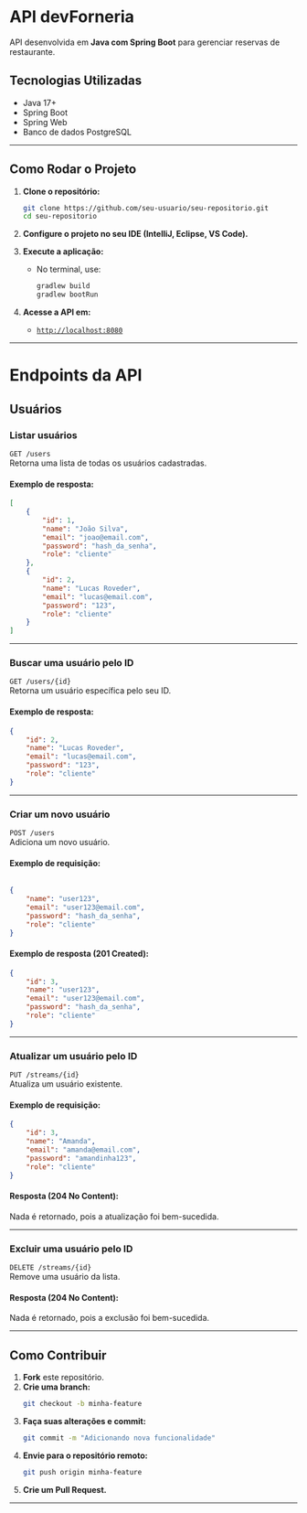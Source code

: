#  API devForneria

API desenvolvida em **Java com Spring Boot** para gerenciar reservas de restaurante.

##  Tecnologias Utilizadas

- Java 17+
- Spring Boot
- Spring Web
- Banco de dados PostgreSQL

---

##  Como Rodar o Projeto

1. **Clone o repositório:**
   ```sh
   git clone https://github.com/seu-usuario/seu-repositorio.git
   cd seu-repositorio
   ```

2. **Configure o projeto no seu IDE (IntelliJ, Eclipse, VS Code).**

3. **Execute a aplicação:**  
   - No terminal, use:
     ```sh
     gradlew build
     gradlew bootRun
     ```

4. **Acesse a API em:**  
   - [`http://localhost:8080`](http://localhost:8080)  

---

#  Endpoints da API

##  **Usuários**

### **Listar usuários**
`GET /users`  
Retorna uma lista de todas os usuários cadastradas.

####  Exemplo de resposta:
```json
[
    {
        "id": 1,
        "name": "João Silva",
        "email": "joao@email.com",
        "password": "hash_da_senha",
        "role": "cliente"
    },
    {
        "id": 2,
        "name": "Lucas Roveder",
        "email": "lucas@email.com",
        "password": "123",
        "role": "cliente"
    }
]
```

---

###  **Buscar uma usuário pelo ID**
`GET /users/{id}`  
Retorna um usuário específica pelo seu ID.

####  Exemplo de resposta:
```json
{
    "id": 2,
    "name": "Lucas Roveder",
    "email": "lucas@email.com",
    "password": "123",
    "role": "cliente"
}
```

---

###  **Criar um novo usuário**
`POST /users`  
Adiciona um novo usuário.

####  Exemplo de requisição:
```json

{
    "name": "user123",
    "email": "user123@email.com",
    "password": "hash_da_senha",
    "role": "cliente"
}
```

####  Exemplo de resposta (201 Created):
```json
{
    "id": 3,
    "name": "user123",
    "email": "user123@email.com",
    "password": "hash_da_senha",
    "role": "cliente"
}
```

---

### **Atualizar um usuário pelo ID**
`PUT /streams/{id}`  
Atualiza um usuário existente.

####  Exemplo de requisição:
```json
{
    "id": 3,
    "name": "Amanda",
    "email": "amanda@email.com",
    "password": "amandinha123",
    "role": "cliente"
}
```

####  Resposta (204 No Content):
Nada é retornado, pois a atualização foi bem-sucedida.

---

###  **Excluir uma usuário pelo ID**
`DELETE /streams/{id}`  
Remove uma usuário da lista.

####  Resposta (204 No Content):
Nada é retornado, pois a exclusão foi bem-sucedida.

---

##  Como Contribuir

1. **Fork** este repositório.
2. **Crie uma branch:**  
   ```sh
   git checkout -b minha-feature
   ```
3. **Faça suas alterações e commit:**  
   ```sh
   git commit -m "Adicionando nova funcionalidade"
   ```
4. **Envie para o repositório remoto:**  
   ```sh
   git push origin minha-feature
   ```
5. **Crie um Pull Request.**

---
